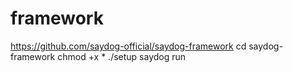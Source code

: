 # framework
https://github.com/saydog-official/saydog-framework
cd saydog-framework
chmod +x *
./setup
saydog run
